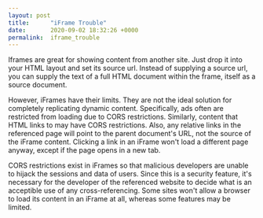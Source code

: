 ```yaml
---
layout: post
title:      "iFrame Trouble"
date:       2020-09-02 18:32:26 +0000
permalink:  iframe_trouble
---
```



Iframes are great for showing content from another site. Just drop it into your HTML layout and set its source url. Instead of supplying a source url, you can supply the text of a full HTML document within the frame, itself as a source document.

However, iFrames have their limits. They are not the ideal solution for completely replicating dynamic content. Specifically, ads often are restricted from loading due to CORS restrictions. Similarly, content that HTML links to may have CORS restrictions. Also, any relative links in the referenced page will point to the parent document's URL, not the source of the iFrame content. Clicking a link in an iFrame won't load a different page anyway, except if the page opens in a new tab.

CORS restrictions exist in iFrames so that malicious developers are unable to hijack the sessions and data of users. Since this is a security feature, it's necessary for the developer of the referenced website to decide what is an acceptible use of any cross-referencing. Some sites won't allow a browser to load its content in an iFrame at all, whereas some features may be limited.
